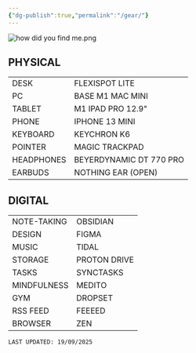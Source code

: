 ```yaml
---
{"dg-publish":true,"permalink":"/gear/"}
---
```


![how did you find me.png](/img/user/how%20did%20you%20find%20me.png)
## PHYSICAL

|            |                         |
| ---------- | ----------------------- |
| DESK       | FLEXISPOT LITE          |
| PC         | BASE  M1 MAC MINI       |
| TABLET     | M1 IPAD PRO 12.9"       |
| PHONE      | IPHONE 13 MINI          |
| KEYBOARD   | KEYCHRON K6             |
| POINTER    | MAGIC TRACKPAD          |
| HEADPHONES | BEYERDYNAMIC DT 770 PRO |
| EARBUDS    | NOTHING EAR (OPEN)      |
## DIGITAL

|             |              |
| ----------- | ------------ |
| NOTE-TAKING | OBSIDIAN     |
| DESIGN      | FIGMA        |
| MUSIC       | TIDAL        |
| STORAGE     | PROTON DRIVE |
| TASKS       | SYNCTASKS    |
| MINDFULNESS | MEDITO       |
| GYM         | DROPSET      |
| RSS FEED    | FEEEED       |
| BROWSER     | ZEN          |

`LAST UPDATED: 19/09/2025`


|     |     |
| --- | --- |

